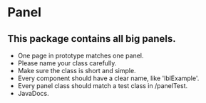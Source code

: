 # Panel

## This package contains all big panels.

 - One page in prototype matches one panel.
 - Please name your class carefully.
 - Make sure the class is short and simple.
 - Every component should have a clear name, like 'lblExample'.
 - Every panel class should match a test class in /panelTest.
 - JavaDocs.
